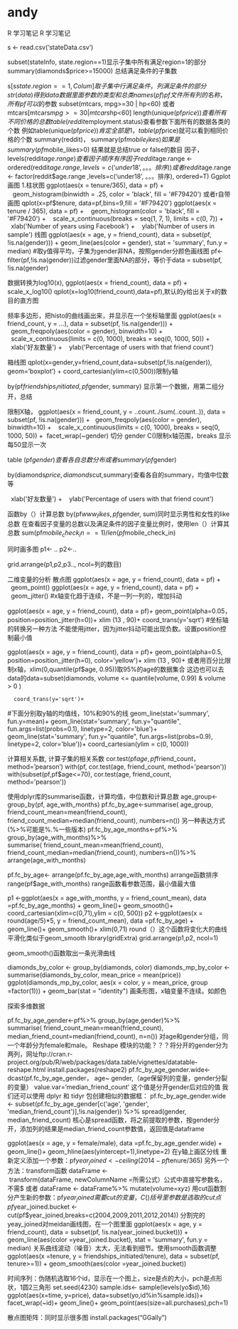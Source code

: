 # andy
 R 学习笔记
               R 学习笔记


s <- read.csv(‘stateData.csv’)

subset(stateInfo, state.region==1)显示子集中所有满足region=1的部分
summary(diamonds$price>=15000) 总结满足条件的子集数

s[s$state.region==1, Colum]取子集中行满足条件，列满足条件的部分
str(data)得到data数据里面参数的类型和总类
names(pf)   pf文件所有列的名称，所有pf可以$的参数
subset(mtcars, mpg>=30 | hp<60) 或者mtcars[mtcars$mpg>=30 |mtcars$hp<60]
length(unique(pf$price))查看所有不同价格的总数
table(reddit$employment.status)查看参数下面所有的数据各类的个数
例如table(unique(pf$price))肯定全部是1，table(pf$price)就可以看到相同价格的个数
summary(reddit)， summary(pf$mobile_likes) 如果是summary(pf$mobile_likes>0) 结果就是总结true or false的数目
因子，levels(reddit$age.range)查看因子顺序
有序因子
reddit$age.range <- ordered(reddit$age.range , levels=c(‘under18’, 。。。排序))
或者   reddit$age.range <- factor(reddit$age.range ,levels=c(‘under18’, 。。。排序), ordered=T)
Ggplot 画图
1.柱状图
ggplot(aes(x = tenure/365), data = pf) + 
   geom_histogram(binwidth = .25, color = 'black', fill = '#F79420')
或者r自带画图 qplot(x=pf$tenure, data=pf,bins=9,fill = '#F79420')
ggplot(aes(x = tenure / 365), data = pf) + 
  geom_histogram(color = 'black', fill = '#F79420') + 
  scale_x_continuous(breaks = seq(1, 7, 1), limits = c(0, 7)) + 
  xlab('Number of years using Facebook') + 
  ylab('Number of users in sample')
线图
ggplot(aes(x = age, y = friend_count), 
              data = subset(pf, !is.na(gender))) +   geom_line(aes(color = gender), stat = 'summary', fun.y = median)  #取y值得平均，子集为gender非NA，按照gender分颜色画线图
pf<-filter(pf,!is.na(gender))过滤gender里面NA的部分，等价于data = subset(pf, !is.na(gender)

数据转换为log10(x), 
ggplot(aes(x = friend_count), data = pf) + scale_x_log10()
    qplot(x=log10(friend_count),data=pf),默认的y给出关于x的数目的直方图

频率多边形，把histo的曲线画出来，并显示在一个坐标轴里面
ggplot(aes(x = friend_count, y = ...), data = subset(pf, !is.na(gender))) +
  geom_freqpoly(aes(color = gender), binwidth=10) + 
  scale_x_continuous(limits = c(0, 1000), breaks = seq(0, 1000, 50)) + 
  xlab('好友数量') + 
  ylab('Percentage of users with that friend count')

箱线图
qplot(x=gender,y=friend_count,data=subset(pf,!is.na(gender)), geom=’boxplot’) +
coord_cartesian(ylim=c(0,500))限制y轴

by(pf$friendships_initiated, pf$gender, summary) 显示第一个数据，用第二组分开，总结


限制X轴， 
ggplot(aes(x = friend_count, y = ..count../sum(..count..)), data = subset(pf, !is.na(gender))) +
  geom_freqpoly(aes(color = gender), binwidth=10) + 
  scale_x_continuous(limits = c(0, 1000), breaks = seq(0, 1000, 50)) + 
  facet_wrap(~gender) 切分 gender   C()限制x轴范围，breaks 显示每50显示一次

 table (pf$gender)查看各自总数分布或者 summary (pf$gender)

by(diamonds$price,diamonds$cut,summary)查看各自的summary，均值中位数等

  xlab('好友数量') + 
  ylab('Percentage of users with that friend count')

函数by（）计算总数
 by(pf$www_likes, pf$gender, sum)同时显示男性和女性的like总数
在查看因子变量的总数以及满足条件的因子变量比例时，使用len（）计算其总数
sum(pf$mobile_check_in ==1)/ len(pf$mobile_check_in)

同时画多图
p1<- ..
p2<-..

grid.arrange(p1,p2,p3.., ncol=列的数目)

二维变量的分析
散点图
ggplot(aes(x = age, y = friend_count), data = pf) + 
  geom_point()
ggplot(aes(x = age, y = friend_count), data = pf) + 
  geom_jitter()   #x轴变化趋于连续，不是一列一列的，增加抖动

ggplot(aes(x = age, y = friend_count), data = pf)+
     geom_point(alpha=0.05， position=position_jitter(h=0))+
      xlim (13 , 90)+ 
      coord_trans(y='sqrt') #坐标轴的转换另一种方法
不能使用jitter，因为jitter抖动可能出现负数。设置position控制最小值

ggplot(aes(x = age, y = friend_count), data = pf)+
      geom_point(alpha=0.5, position=position_jitter(h=0), color='yellow')+
      xlim (13 , 90)+ 或者用百分比限制x轴，xlim(0,quantile(pf$age, 0.95))取95%的age的数据集合
这边也可以去data的data=subset(diamonds, volume <= quantile(volume, 0.99) & volume > 0 )

      coord_trans(y='sqrt')+
#下面分别取y轴的均值线，10%和90%的线
      geom_line(stat='summary', fun.y=mean)+
      geom_line(stat='summary', fun.y="quantile", fun.args=list(probs=0.1),
      linetype=2, color='blue')+
      geom_line(stat='summary', fun.y="quantile", fun.args=list(probs=0.9),
      linetype=2, color='blue'))+
      coord_cartesian(ylim = c(0, 1000))

计算相关系数, 计算子集的相关系数
cor.test(pf$age,pf$friend_count， method=’pearson’)
with(pf, cor.test(age, friend_count, method='pearson'))
with(subset(pf,pf$age<=70), cor.test(age, friend_count, method='pearson'))

使用dplyr库的summarise函数，计算均值，中位数和计算总数
age_group<- group_by(pf, age_with_months)
pf.fc_by_age<-summarise( age_group,
             friend_count_mean=mean(friend_count),
             friend_count_median=median(friend_count),
             numbers=n())
另一种表达方式(%>%可能是%.%一些版本)
   pf.fc_by_age_months<-pf%>% 
group_by(age_with_months)%>%            
       	summarise( friend_count_mean=mean(friend_count),
       	 friend_count_median=median(friend_count),
        	numbers=n())%>%
        arrange(age_with_months)

pf.fc_by_age<- arrange(pf.fc_by_age,age_with_months)  arrange函数排序
range(pf$age_with_months) range函数看参数范围，最小值最大值

p1 <-ggplot(aes(x = age_with_months, y = friend_count_mean), data =pf.fc_by_age_months) +
        geom_line()+
        geom_smooth()+
        coord_cartesian(xlim=c(0,71),ylim = c(0, 500))
p2 <-ggplot(aes(x = round(age/5)*5, y = friend_count_mean), data =pf.fc_by_age) +
        geom_line()+ 
        geom_smooth()+
        xlim(0,71)                   round（）这个函数将变化大的曲线平滑化类似于geom_smooth
library(gridExtra)
grid.arrange(p1,p2, ncol=1)

geom_smooth()函数取出一条光滑曲线


diamonds_by_color <- group_by(diamonds, color)
diamonds_mp_by_color <- summarise(diamonds_by_color, mean_price = mean(price))
ggplot(diamonds_mp_by_color, aes(x = color, y = mean_price,  group =factor(1))) + 
geom_bar(stat = "identity")
画条形图，x轴变量不连续。如颜色




探索多维数据

pf.fc_by_age_gender<-pf%>% 
        group_by(age,gender)%>%            
       	summarise( friend_count_mean=mean(friend_count),
       	             median_friend_count=median(friend_count),
        	            n=n())
对age和gender分组，同一个年龄分为female和male。
Reshape 模块的功能？？？将分开的gender分为两列，网址ftp://cran.r-project.org/pub/R/web/packages/data.table/vignettes/datatable-reshape.html install.packages(reshape2)
pf.fc_by_age_gender.wide<-dcast(pf.fc_by_age_gender，
                                        age~ gender,（age保留列的变量，gender分裂的变量）
                                        value.var=’median_friend_count’ 这个值是分开gender后对应的值
我们还可以使用 dplyr 和 tidyr 包创建相似的数据框：
pf.fc_by_age_gender.wide <- subset(pf.fc_by_age_gender[c('age', 'gender', 'median_friend_count')],!is.na(gender)) %>% 
      spread(gender, median_friend_count)
核心是spread函数，将之前提取的参数，按gender分开，添加列的结果是median_friend_count参数值，返回值是dataframe


ggplot(aes(x = age, y = female/male), 
              data =pf.fc_by_age_gender.wide) +   
              geom_line()+
              geom_hline(aes(yintercept=1),linetype=2) 在y轴上画区分线
重新定义添加一个参数：pf$year_joined<-  ceiling(2014-pf$tenure/365)
另外一个方法：transform函数 dataFrame <- transform(dataFrame, newColumnName =所需公式）公式中直接写参数名，不需$
或者 dataFrame <- dataFrame%>% mutate(volume=x*y*z)
用cut函数割分产生新的参数：pf$year_joined需要cut的变量，C()括号里参数是选取的cut点
pf$year_joined.bucket <- cut(pf$year_joined,breaks=c(2004,2009,2011,2012,2014))
分割完的yeay_joined对meidan画线图，在一个图里面
ggplot(aes(x = age, y = friend_count), 
              data = subset(pf, !is.na(year_joined.bucket))) + 
  geom_line(aes(color =year_joined.bucket), stat = 'summary', fun.y = median)
关系曲线波动（噪音）太大，无法看到细节。使用smooth函数调整
ggplot(aes(x =tenure, y = friendships_initiated/tenure), 
              data = subset(pf, tenure>=1)) + 
 		 geom_smooth(aes(color =year_joined.bucket))

时间序列：伪随机选取16个id，显示在一个图上，size是点的大小，pch是点形状，1圆2三角形
set.seed(4230)
sample.ids<- sample(levels(yo$id),16)
ggplot(aes(x=time, y=price),
       data=subset(yo,id%in%sample.ids))+
        facet_wrap(~id)+
        geom_line()+
        geom_point(aes(size=all.purchases),pch=1)

散点图矩阵：同时显示很多图
install.packages(“GGally”)
